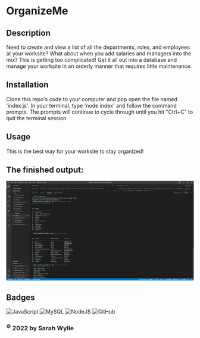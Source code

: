# OrganizeMe

## Description
Need to create and view a list of all the departments, roles, and employees at your worksite? What about when you add salaries and managers into the mix? This is getting too complicated! Get it all out into a database and manage your worksite in an orderly manner that requires little maintenance.

## Installation
Clone this repo's code to your computer and pop open the file named 'index.js'. In your terminal, type 'node index' and follow the command prompts. The prompts will continue to cycle through until you hit "Ctrl+C" to quit the terminal session.

## Usage
This is the best way for your worksite to stay organized!

## The finished output:
![screenshot](./Screenshot.png)

## Badges
![JavaScript](https://img.shields.io/badge/javascript-%23323330.svg?style=for-the-badge&logo=javascript&logoColor=%23F7DF1E)
![MySQL](https://img.shields.io/badge/mysql-%2300f.svg?style=for-the-badge&logo=mysql&logoColor=white)
![NodeJS](https://img.shields.io/badge/node.js-6DA55F?style=for-the-badge&logo=node.js&logoColor=white)
![GitHub](https://img.shields.io/badge/github-%23121011.svg?style=for-the-badge&logo=github&logoColor=white)


### <sup>©</sup> 2022 by Sarah Wylie
